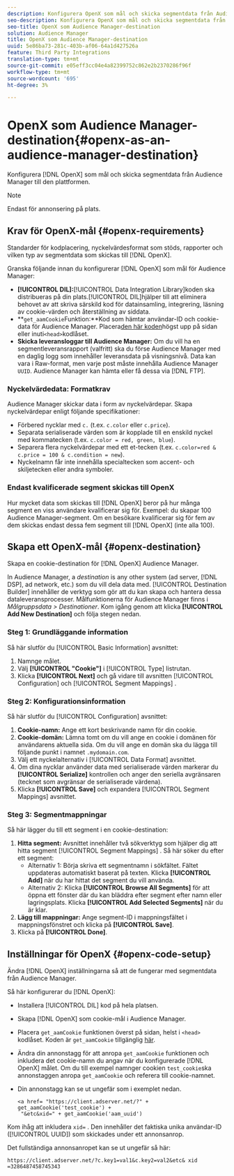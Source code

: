 ```yaml
---
description: Konfigurera OpenX som mål och skicka segmentdata från Audience Manager till den plattformen.
seo-description: Konfigurera OpenX som mål och skicka segmentdata från Audience Manager till den plattformen.
seo-title: OpenX som Audience Manager-destination
solution: Audience Manager
title: OpenX som Audience Manager-destination
uuid: 5e86ba73-281c-403b-af06-64a1d427526a
feature: Third Party Integrations
translation-type: tm+mt
source-git-commit: e05eff3cc04e4a82399752c862e2b2370286f96f
workflow-type: tm+mt
source-wordcount: '695'
ht-degree: 3%

---
```



# OpenX som Audience Manager-destination{#openx-as-an-audience-manager-destination}

Konfigurera [!DNL OpenX] som mål och skicka segmentdata från Audience Manager till den plattformen.

>[!NOTE]
>
>Endast för annonsering på plats.

## Krav för OpenX-mål {#openx-requirements}

Standarder för kodplacering, nyckelvärdesformat som stöds, rapporter och vilken typ av segmentdata som skickas till [!DNL OpenX].

<!-- aam-openx-requirements.xml -->

Granska följande innan du konfigurerar [!DNL OpenX] som mål för Audience Manager:

* **[!UICONTROL DIL]:**[!UICONTROL Data Integration Library]koden ska distribueras på din plats.[!UICONTROL DIL]hjälper till att eliminera behovet av att skriva särskild kod för datainsamling, integrering, läsning av cookie-värden och återställning av siddata.
* **`get_aamCookie`Funktion:**Kod som hämtar användar-ID och cookie-data för Audience Manager. Placera[den här koden](../../features/destinations/get-aam-cookie-code.md)högst upp på sidan eller inuti`<head>`kodlåset.
* **Skicka leveransloggar till Audience Manager:** Om du vill ha en segmentleveransrapport (valfritt) ska du förse Audience Manager med en daglig logg som innehåller leveransdata på visningsnivå. Data kan vara i Raw-format, men varje post måste innehålla Audience Manager `UUID`. Audience Manager kan hämta eller få dessa via [!DNL FTP].

### Nyckelvärdedata: Formatkrav

Audience Manager skickar data i form av nyckelvärdepar. Skapa nyckelvärdepar enligt följande specifikationer:

* Förbered nycklar med `c.` (t.ex. `c.color` eller `c.price`).
* Separata serialiserade värden som är kopplade till en enskild nyckel med kommatecken (t.ex. `c.color = red, green, blue`).
* Separera flera nyckelvärdepar med ett et-tecken (t.ex. `c.color=red & c.price = 100 & c.condition = new`).
* Nyckelnamn får inte innehålla specialtecken som accent- och skiljetecken eller andra symboler.

### Endast kvalificerade segment skickas till OpenX

Hur mycket data som skickas till [!DNL OpenX] beror på hur många segment en viss användare kvalificerar sig för. Exempel: du skapar 100 Audience Manager-segment. Om en besökare kvalificerar sig för fem av dem skickas endast dessa fem segment till [!DNL OpenX] (inte alla 100).

## Skapa ett OpenX-mål {#openx-destination}

Skapa en cookie-destination för [!DNL OpenX] Audience Manager.

<!-- aam-openx-destination.xml -->

In Audience Manager, a *destination* is any other system (ad server, [!DNL DSP], ad network, etc.) som du vill dela data med. [!UICONTROL Destination Builder] innehåller de verktyg som gör att du kan skapa och hantera dessa dataleveransprocesser. Målfunktionerna för Audience Manager finns i *Målgruppsdata > Destinationer*. Kom igång genom att klicka **[!UICONTROL Add New Destination]** och följa stegen nedan.

### Steg 1: Grundläggande information

Så här slutför du [!UICONTROL Basic Information] avsnittet:

1. Namnge målet.
1. Välj **[!UICONTROL "Cookie"]** i [!UICONTROL Type] listrutan.
1. Klicka **[!UICONTROL Next]** och gå vidare till avsnitten [!UICONTROL Configuration] och [!UICONTROL Segment Mappings] .

### Steg 2: Konfigurationsinformation

Så här slutför du [!UICONTROL Configuration] avsnittet:

1. **Cookie-namn:** Ange ett kort beskrivande namn för din cookie.
1. **Cookie-domän:** Lämna tomt om du vill ange en cookie i domänen för användarens aktuella sida. Om du vill ange en domän ska du lägga till följande punkt i namnet `.mydomain.com`.
1. Välj ett nyckelalternativ i [!UICONTROL Data Format] avsnittet.
1. Om dina nycklar använder data med serialiserade värden markerar du **[!UICONTROL Serialize]** kontrollen och anger den seriella avgränsaren (tecknet som avgränsar de serialiserade värdena).
1. Klicka **[!UICONTROL Save]** och expandera [!UICONTROL Segment Mappings] avsnittet.

### Steg 3: Segmentmappningar

Så här lägger du till ett segment i en cookie-destination:

1. **Hitta segment:** Avsnittet innehåller två sökverktyg som hjälper dig att hitta segment [!UICONTROL Segment Mappings] . Så här söker du efter ett segment:
   * Alternativ 1: Börja skriva ett segmentnamn i sökfältet. Fältet uppdateras automatiskt baserat på texten. Klicka **[!UICONTROL Add]** när du har hittat det segment du vill använda.
   * Alternativ 2: Klicka **[!UICONTROL Browse All Segments]** för att öppna ett fönster där du kan bläddra efter segment efter namn eller lagringsplats. Klicka **[!UICONTROL Add Selected Segments]** när du är klar.
1. **Lägg till mappningar:** Ange segment-ID i mappningsfältet i mappningsfönstret och klicka på **[!UICONTROL Save]**.
1. Klicka på **[!UICONTROL Done]**.

## Inställningar för OpenX {#openx-code-setup}

Ändra [!DNL OpenX] inställningarna så att de fungerar med segmentdata från Audience Manager.

<!-- aam-openx-code.xml -->

Så här konfigurerar du [!DNL OpenX]:

* Installera [!UICONTROL DIL] kod på hela platsen.
* Skapa [!DNL OpenX] som cookie-mål i Audience Manager.
* Placera `get_aamCookie` funktionen överst på sidan, helst i `<head>` kodlåset. Koden är `get_aamCookie` tillgänglig [här](../../features/destinations/get-aam-cookie-code.md).
* Ändra din annonstagg för att anropa `get_aamCookie` funktionen och inkludera det cookie-namn du angav när du konfigurerade [!DNL OpenX] målet. Om du till exempel namnger cookien `test_cookie`ska annonstaggen anropa `get_aamCookie` och referera till cookie-namnet.
* Din annonstagg kan se ut ungefär som i exemplet nedan.

   ```
   <a href= "https://client.adserver.net/?" + get_aamCookie('test_cookie') +
    "&etc&xid=" + get_aamCookie('aam_uuid')
   ```

Kom ihåg att inkludera `xid=` . Den innehåller det faktiska unika användar-ID ([!UICONTROL UUID]) som skickades under ett annonsanrop.

Det fullständiga annonsanropet kan se ut ungefär så här:

```
https://client.adserver.net/?c.key1=val1&c.key2=val2&etc& xid =3286487458745343
```

